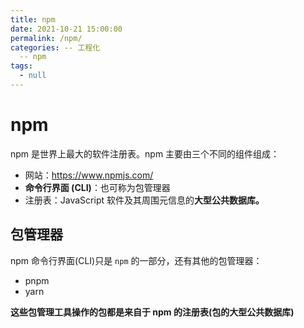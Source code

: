 ```yaml
---
title: npm
date: 2021-10-21 15:00:00
permalink: /npm/
categories: -- 工程化
  -- npm
tags:
  - null
---
```


# npm

npm 是世界上最大的软件注册表。npm 主要由三个不同的组件组成：

* 网站：https://www.npmjs.com/
* **命令行界面 (CLI)**：也可称为包管理器
* 注册表：JavaScript 软件及其周围元信息的**大型公共数据库。**

## 包管理器

npm 命令行界面(CLI)只是 `npm` 的一部分，还有其他的包管理器：

* pnpm
* yarn

**这些包管理工具操作的包都是来自于 npm 的注册表(包的大型公共数据库)**
